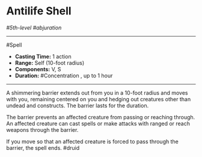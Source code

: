 # Antilife Shell
*#5th-level #abjuration*
___ 
#Spell
- **Casting Time:** 1 action
- **Range:** Self (10-foot radius)
- **Components:** V, S
- **Duration:** #Concentration , up to 1 hour
---
A shimmering barrier extends out from you in a 10-foot radius and moves with you, remaining centered on you and hedging out creatures other than undead and constructs. The barrier lasts for the duration.

The barrier prevents an affected creature from passing or reaching through. An affected creature can cast spells or make attacks with ranged or reach weapons through the barrier.

If you move so that an affected creature is forced to pass through the barrier, the spell ends.
#druid